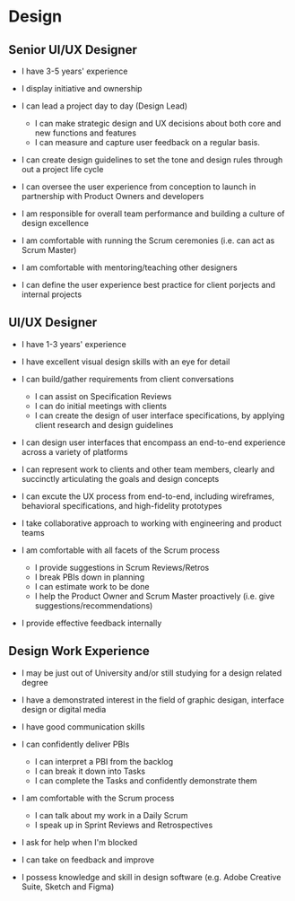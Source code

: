 # Design
 
## Senior UI/UX Designer
- I have 3-5 years' experience
- I display initiative and ownership

- I can lead a project day to day (Design Lead)
    - I can make strategic design and UX decisions about both core and new functions and features
    - I can measure and capture user feedback on a regular basis.
- I can create design guidelines to set the tone and design rules through out a project life cycle
- I can oversee the user experience from conception to launch in partnership with Product Owners and developers
- I am responsible for overall team performance and building a culture of design excellence
- I am comfortable with running the Scrum ceremonies (i.e. can act as Scrum Master)
- I am comfortable with mentoring/teaching other designers 
- I can define the user experience best practice for client porjects and internal projects


##  UI/UX Designer
- I have 1-3 years' experience
- I have excellent visual design skills with an eye for detail

- I can build/gather requirements from client conversations
    - I can assist on Specification Reviews
    - I can do initial meetings with clients
    - I can create the design of user interface specifications, by applying client research and design guidelines
- I can design user interfaces that encompass an end-to-end experience across a variety of platforms
- I can represent work to clients and other team members, clearly and succinctly articulating the goals and design concepts
- I can excute the UX process from end-to-end, including wireframes, behavioral specifications, and high-fidelity prototypes
- I take collaborative approach to working with engineering and product teams
- I am comfortable with all facets of the Scrum process 
    - I provide suggestions in Scrum Reviews/Retros
    - I break PBIs down in planning
    - I can estimate work to be done
    - I help the Product Owner and Scrum Master proactively (i.e. give suggestions/recommendations)
- I provide effective feedback internally


## Design Work Experience
- I may be just out of University and/or still studying for a design related degree
- I have a demonstrated interest in the field of graphic desigan, interface design or digital media
- I have good communication skills

- I can confidently deliver PBIs
    - I can interpret a PBI from the backlog
    - I can break it down into Tasks
    - I can complete the Tasks and confidently demonstrate them
- I am comfortable with the Scrum process 
    - I can talk about my work in a Daily Scrum
    - I speak up in Sprint Reviews and Retrospectives
- I ask for help when I'm blocked
- I can take on feedback and improve
- I possess knowledge and skill in design software (e.g. Adobe Creative Suite, Sketch and Figma)
